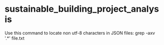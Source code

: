 # sustainable_building_project_analysis

Use this command to locate non utf-8 characters in JSON files:
grep -axv '.*' file.txt
